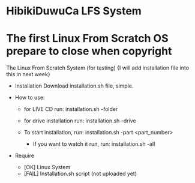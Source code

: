 # HibikiDuwuCa LFS System
# The first Linux From Scratch OS prepare to close when copyright
The Linux From Scratch System (for testing)
{I will add installation file into this in next week}


* Installation
 Download installation.sh file, simple.
 
* How to use:
  - for LIVE CD
    run: installation.sh -folder <folder>
  
  - for drive installation
    run: installation.sh -drive <device location>
    
  - To start installation, run: installation.sh -part <part_number>
    - If you want to watch it run, run: installation.sh -all
    
* Require
  - [OK] Linux System
  - [FAIL] Installation.sh script (not uploaded yet)
